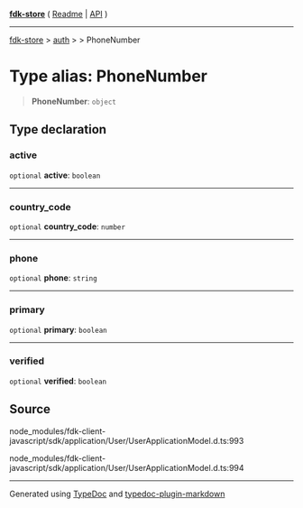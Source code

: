 [**fdk-store**](../../../README.md) ( [Readme](../../../README.md) \| [API](../../../API.md) )

---

[fdk-store](../../../API.md) > [auth](../../README.md) > [<internal>](../README.md) > PhoneNumber

# Type alias: PhoneNumber

> **PhoneNumber**: `object`

## Type declaration

### active

`optional` **active**: `boolean`

---

### country_code

`optional` **country_code**: `number`

---

### phone

`optional` **phone**: `string`

---

### primary

`optional` **primary**: `boolean`

---

### verified

`optional` **verified**: `boolean`

## Source

node_modules/fdk-client-javascript/sdk/application/User/UserApplicationModel.d.ts:993

node_modules/fdk-client-javascript/sdk/application/User/UserApplicationModel.d.ts:994

---

Generated using [TypeDoc](https://typedoc.org/) and [typedoc-plugin-markdown](https://www.npmjs.com/package/typedoc-plugin-markdown)
